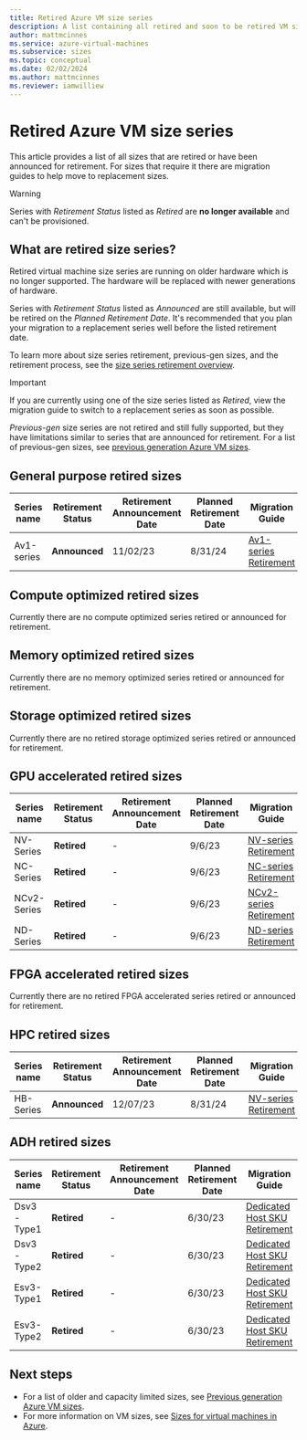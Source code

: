```yaml
---
title: Retired Azure VM size series 
description: A list containing all retired and soon to be retired VM size series and their replacement series.
author: mattmcinnes
ms.service: azure-virtual-machines
ms.subservice: sizes
ms.topic: conceptual
ms.date: 02/02/2024
ms.author: mattmcinnes
ms.reviewer: iamwilliew
---
```


# Retired Azure VM size series

This article provides a list of all sizes that are retired or have been announced for retirement. For sizes that require it there are migration guides to help move to replacement sizes.

> [!WARNING]
> Series with *Retirement Status* listed as *Retired* are **no longer available** and can't be provisioned.

## What are retired size series?
Retired virtual machine size series are running on older hardware which is no longer supported. The hardware will be replaced with newer generations of hardware.

Series with *Retirement Status* listed as *Announced* are still available, but will be retired on the *Planned Retirement Date*. It's recommended that you plan your migration to a replacement series well before the listed retirement date.

To learn more about size series retirement, previous-gen sizes, and the retirement process, see the [size series retirement overview](./retirement-overview.md).

> [!IMPORTANT] 
> If you are currently using one of the size series listed as *Retired*, view the migration guide to switch to a replacement series as soon as possible.

*Previous-gen* size series are not retired and still fully supported, but they have limitations similar to series that are announced for retirement. For a list of previous-gen sizes, see [previous generation Azure VM sizes](./previous-gen-sizes-list.md).

## General purpose retired sizes

|Series name        | Retirement Status |Retirement Announcement Date | Planned Retirement Date | Migration Guide |
|-------------------|-------------------|-----------------------------|-------------------------|-----------------|
| Av1-series        | **Announced**     | 11/02/23                    | 8/31/24                 | [Av1-series Retirement](./migration-guides/av1-series-retirement.md)  |

## Compute optimized retired sizes

Currently there are no compute optimized series retired or announced for retirement.

## Memory optimized retired sizes

Currently there are no memory optimized series retired or announced for retirement.

## Storage optimized retired sizes

Currently there are no retired storage optimized series retired or announced for retirement.

## GPU accelerated retired sizes

| Series name       | Retirement Status |Retirement Announcement Date | Planned Retirement Date | Migration Guide
|-------------------|-------------------|-----------------------------|-------------------------|-----------------|
| NV-Series         | **Retired**       | -                           | 9/6/23                  | [NV-series Retirement](./migration-guides/nv-series-retirement.md)    |
| NC-Series         | **Retired**       | -                           | 9/6/23                  | [NC-series Retirement](./migration-guides/nc-series-retirement.md)    |
| NCv2-Series       | **Retired**       | -                           | 9/6/23                  | [NCv2-series Retirement](./migration-guides/ncv2-series-retirement.md)  |
| ND-Series         | **Retired**       | -                           | 9/6/23                  | [ND-series Retirement](./migration-guides/nd-series-retirement.md)    |

## FPGA accelerated retired sizes

Currently there are no retired FPGA accelerated series retired or announced for retirement.

## HPC retired sizes

| Series name       | Retirement Status |Retirement Announcement Date | Planned Retirement Date | Migration Guide
|-------------------|-------------------|-----------------------------|-------------------------|-----------------|
| HB-Series         | **Announced**     | 12/07/23                    | 8/31/24                  | [NV-series Retirement](./migration-guides/nv-series-retirement.md)    |

## ADH retired sizes

| Series name       | Retirement Status |Retirement Announcement Date | Planned Retirement Date | Migration Guide
|-------------------|-------------------|-----------------------------|-------------------------|-----------------|
| Dsv3-Type1        | **Retired**       | -                           | 6/30/23                  | [Dedicated Host SKU Retirement](./migration-guides/dedicated-host-retirement.md)    |
| Dsv3-Type2        | **Retired**       | -                           | 6/30/23                  | [Dedicated Host SKU Retirement](./migration-guides/dedicated-host-retirement.md)    |
| Esv3-Type1        | **Retired**       | -                           | 6/30/23                  | [Dedicated Host SKU Retirement](./migration-guides/dedicated-host-retirement.md)    |
| Esv3-Type2        | **Retired**       | -                           | 6/30/23                  | [Dedicated Host SKU Retirement](./migration-guides/dedicated-host-retirement.md)    |


## Next steps
- For a list of older and capacity limited sizes, see [Previous generation Azure VM sizes](./previous-gen-sizes-list.md).
- For more information on VM sizes, see [Sizes for virtual machines in Azure](../sizes.md).
